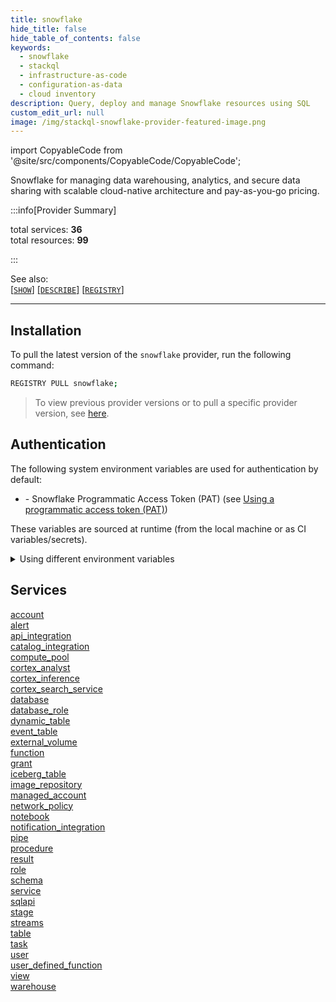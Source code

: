```yaml
---
title: snowflake
hide_title: false
hide_table_of_contents: false
keywords:
  - snowflake
  - stackql
  - infrastructure-as-code
  - configuration-as-data
  - cloud inventory
description: Query, deploy and manage Snowflake resources using SQL
custom_edit_url: null
image: /img/stackql-snowflake-provider-featured-image.png
---
```


import CopyableCode from '@site/src/components/CopyableCode/CopyableCode';

Snowflake for managing data warehousing, analytics, and secure data sharing with scalable cloud-native architecture and pay-as-you-go pricing.


:::info[Provider Summary] 

total services: __36__  
total resources: __99__  

:::

See also:   
[[` SHOW `]](https://stackql.io/docs/language-spec/show) [[` DESCRIBE `]](https://stackql.io/docs/language-spec/describe)  [[` REGISTRY `]](https://stackql.io/docs/language-spec/registry)
* * * 

## Installation

To pull the latest version of the `snowflake` provider, run the following command:  

```bash
REGISTRY PULL snowflake;
```
> To view previous provider versions or to pull a specific provider version, see [here](https://stackql.io/docs/language-spec/registry).  

## Authentication

The following system environment variables are used for authentication by default:  

- <CopyableCode code="SNOWFLAKE_PAT" /> - Snowflake Programmatic Access Token (PAT) (see <a href="https://docs.snowflake.com/developer-guide/snowflake-rest-api/authentication#using-a-programmatic-access-token-pat">Using a programmatic access token (PAT)</a>)

These variables are sourced at runtime (from the local machine or as CI variables/secrets).  

<details>

<summary>Using different environment variables</summary>

To use different environment variables (instead of the defaults), use the `--auth` flag of the `stackql` program.  For example:  

```bash

AUTH='{ "snowflake": { "type": "bearer",  "credentialsenvvar": "YOUR_SNOWFLAKE_PAT_VAR" }}'
stackql shell --auth="${AUTH}"

```
or using PowerShell:  

```powershell

$Auth = "{ 'snowflake': { 'type': 'bearer',  'credentialsenvvar': 'YOUR_SNOWFLAKE_PAT_VAR' }}"
stackql.exe shell --auth=$Auth

```
</details>


## Services
<div class="row">
<div class="providerDocColumn">
<a href="/account/">account</a><br />
<a href="/alert/">alert</a><br />
<a href="/api_integration/">api_integration</a><br />
<a href="/catalog_integration/">catalog_integration</a><br />
<a href="/compute_pool/">compute_pool</a><br />
<a href="/cortex_analyst/">cortex_analyst</a><br />
<a href="/cortex_inference/">cortex_inference</a><br />
<a href="/cortex_search_service/">cortex_search_service</a><br />
<a href="/database/">database</a><br />
<a href="/database_role/">database_role</a><br />
<a href="/dynamic_table/">dynamic_table</a><br />
<a href="/event_table/">event_table</a><br />
<a href="/external_volume/">external_volume</a><br />
<a href="/function/">function</a><br />
<a href="/grant/">grant</a><br />
<a href="/iceberg_table/">iceberg_table</a><br />
<a href="/image_repository/">image_repository</a><br />
<a href="/managed_account/">managed_account</a><br />
</div>
<div class="providerDocColumn">
<a href="/network_policy/">network_policy</a><br />
<a href="/notebook/">notebook</a><br />
<a href="/notification_integration/">notification_integration</a><br />
<a href="/pipe/">pipe</a><br />
<a href="/procedure/">procedure</a><br />
<a href="/result/">result</a><br />
<a href="/role/">role</a><br />
<a href="/schema/">schema</a><br />
<a href="/service/">service</a><br />
<a href="/sqlapi/">sqlapi</a><br />
<a href="/stage/">stage</a><br />
<a href="/streams/">streams</a><br />
<a href="/table/">table</a><br />
<a href="/task/">task</a><br />
<a href="/user/">user</a><br />
<a href="/user_defined_function/">user_defined_function</a><br />
<a href="/view/">view</a><br />
<a href="/warehouse/">warehouse</a><br />
</div>
</div>
